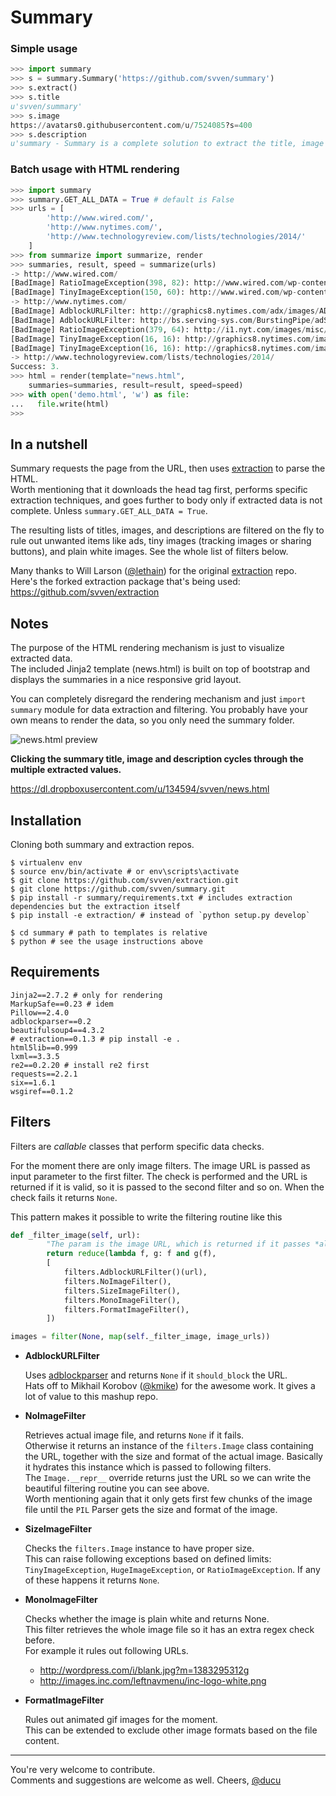 Summary
=======

### Simple usage

```python
>>> import summary
>>> s = summary.Summary('https://github.com/svven/summary')
>>> s.extract()
>>> s.title
u'svven/summary'
>>> s.image
https://avatars0.githubusercontent.com/u/7524085?s=400
>>> s.description
u'summary - Summary is a complete solution to extract the title, image and description from any URL.'
```

### Batch usage with HTML rendering

```python    
>>> import summary
>>> summary.GET_ALL_DATA = True # default is False
>>> urls = [
        'http://www.wired.com/',
        'http://www.nytimes.com/', 
        'http://www.technologyreview.com/lists/technologies/2014/'
    ]
>>> from summarize import summarize, render
>>> summaries, result, speed = summarize(urls)
-> http://www.wired.com/
[BadImage] RatioImageException(398, 82): http://www.wired.com/wp-content/vendor/condenast/pangea/themes/wired/assets/images/wired_logo.gif
[BadImage] TinyImageException(150, 60): http://www.wired.com/wp-content/vendor/condenast/pangea/themes/wired/assets/images/post_wired_logo_150x60.gif
-> http://www.nytimes.com/
[BadImage] AdblockURLFilter: http://graphics8.nytimes.com/adx/images/ADS/37/24/ad.372455/bar1_memorialday.jpg
[BadImage] AdblockURLFilter: http://bs.serving-sys.com/BurstingPipe/adServer.bs?cn=bsr&FlightID=9912966&Page=&PluID=0&Pos=1206468759
[BadImage] RatioImageException(379, 64): http://i1.nyt.com/images/misc/nytlogo379x64.gif
[BadImage] TinyImageException(16, 16): http://graphics8.nytimes.com/images/article/functions/facebook.gif
[BadImage] TinyImageException(16, 16): http://graphics8.nytimes.com/images/article/functions/twitter.gif
-> http://www.technologyreview.com/lists/technologies/2014/
Success: 3.
>>> html = render(template="news.html",
    summaries=summaries, result=result, speed=speed)
>>> with open('demo.html', 'w') as file:
...   file.write(html)
>>> 
```

In a nutshell
-------------

Summary requests the page from the URL, then uses 
[extraction](https://github.com/svven/extraction) to parse the HTML.<br />
Worth mentioning that it downloads the head tag first, performs specific
extraction techniques, and goes further to body only if extracted data is 
not complete. Unless ```summary.GET_ALL_DATA = True```.

The resulting lists of titles, images, and descriptions are filtered on the fly 
to rule out unwanted items like ads, tiny images (tracking images or sharing 
buttons), and plain white images. See the whole list of filters below.

Many thanks to Will Larson ([@lethain](https://github.com/lethain)) 
for the original [extraction](https://github.com/lethain/extraction) repo.<br />
Here's the forked extraction package that's being used: 
https://github.com/svven/extraction


Notes
-----

The purpose of the HTML rendering mechanism is just to visualize extracted data.<br /> 
The included Jinja2 template (news.html) is built on top of bootstrap and displays the 
summaries in a nice responsive grid layout. 

You can completely disregard the rendering mechanism and just `import summary` module
for data extraction and filtering. You probably have your own means to render the data,
so you only need the summary folder.


![news.html preview](https://dl.dropboxusercontent.com/u/134594/Svven/news.png)

**Clicking the summary title, image and description cycles through the multiple 
extracted values.**

https://dl.dropboxusercontent.com/u/134594/svven/news.html


Installation
------------

Cloning both summary and extraction repos.

    $ virtualenv env
    $ source env/bin/activate # or env\scripts\activate
    $ git clone https://github.com/svven/extraction.git
    $ git clone https://github.com/svven/summary.git
    $ pip install -r summary/requirements.txt # includes extraction dependencies but the extraction itself
    $ pip install -e extraction/ # instead of `python setup.py develop`
    
    $ cd summary # path to templates is relative
    $ python # see the usage instructions above

Requirements
------------

    Jinja2==2.7.2 # only for rendering
    MarkupSafe==0.23 # idem
    Pillow==2.4.0
    adblockparser==0.2
    beautifulsoup4==4.3.2
    # extraction==0.1.3 # pip install -e .
    html5lib==0.999
    lxml==3.3.5
    re2==0.2.20 # install re2 first
    requests==2.2.1
    six==1.6.1
    wsgiref==0.1.2

Filters
-------

Filters are _callable_ classes that perform specific data checks.

For the moment there are only image filters. The image URL is passed as
input parameter to the first filter. The check is performed and the URL
is returned if it is valid, so it is passed to the second filter and so
on. When the check fails it returns `None`.

This pattern makes it possible to write the filtering routine like this

```python
def _filter_image(self, url):
		"The param is the image URL, which is returned if it passes *all* the filters."
		return reduce(lambda f, g: f and g(f), 
		[
			filters.AdblockURLFilter()(url),
			filters.NoImageFilter(),
			filters.SizeImageFilter(),
			filters.MonoImageFilter(),
			filters.FormatImageFilter(),
		])

images = filter(None, map(self._filter_image, image_urls))
```

* **AdblockURLFilter**

  Uses [adblockparser](https://github.com/scrapinghub/adblockparser) 
  and returns `None` if it `should_block` the URL.<br />
  Hats off to Mikhail Korobov ([@kmike](https://github.com/kmike)) for the awesome work.
  It gives a lot of value to this mashup repo.

* **NoImageFilter**

  Retrieves actual image file, and returns `None` if it fails.<br />
  Otherwise it returns an instance of the `filters.Image` class containing 
  the URL, together with the size and format of the actual image. Basically
  it hydrates this instance which is passed to following filters.<br />
  The `Image.__repr__` override returns just the URL so we can write the 
  beautiful filtering routine you can see above.<br />
  Worth mentioning again that it only gets first few chunks of the image
  file until the `PIL` Parser gets the size and format of the image.

* **SizeImageFilter**

  Checks the `filters.Image` instance to have proper size.<br />
  This can raise following exceptions based on defined limits: `TinyImageException`, 
  `HugeImageException`, or `RatioImageException`. 
  If any of these happens it returns `None`.

* **MonoImageFilter**

  Checks whether the image is plain white and returns None.<br />
  This filter retrieves the whole image file so it has an extra
  regex check before. <br />
  For example it rules out following URLs.
    - http://wordpress.com/i/blank.jpg?m=1383295312g
    - http://images.inc.com/leftnavmenu/inc-logo-white.png

* **FormatImageFilter**

  Rules out animated gif images for the moment.<br />
  This can be extended to exclude other image formats based on the file content.


***
You're very welcome to contribute. <br />
Comments and suggestions are welcome as well. Cheers,
[@ducu](http://twitter.com/ducu)

